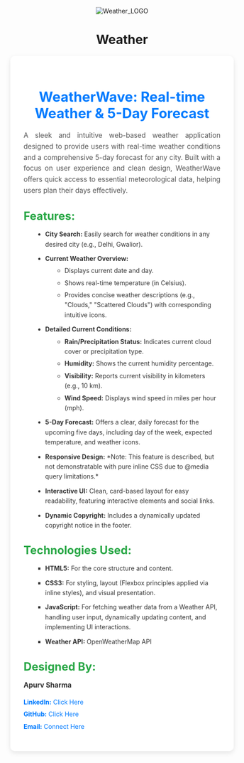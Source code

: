 <p align="center"><img src="![Animation - 1750780043023](https://github.com/user-attachments/assets/5818dd1a-8235-44c9-bda8-64f19a1f6738)
" alt="Weather_LOGO"></p>
<h1 align="center" id="title" style:="color: white; ">Weather</h1>


<div style="max-width: 800px; margin: 20px auto; padding: 30px; background-color: #ffffff;  border-radius: 10px; box-shadow: 0 4px 12px rgba(0, 0, 0, 0.1);">
<h1 style="color: #007bff; text-align: center; margin-bottom: 20px; font-size: 2.2em;">WeatherWave: Real-time Weather & 5-Day Forecast</h1> 
  <p style="font-size: 1.1em; line-height: 1.6; text-align: justify; margin-bottom: 25px; color: #555;">
          A sleek and intuitive web-based weather application designed to provide users with real-time weather conditions and a comprehensive 5-day forecast for any city. Built with a focus on user experience and clean design, WeatherWave offers quick access to essential meteorological data, helping users plan their days effectively.
        </p>

   <h2 style="color: #28a745; margin-top: 30px; margin-bottom: 15px; font-size: 1.8em;">Features:</h2>
        <ul style="list-style-type: disc; margin-left: 25px; margin-bottom: 25px; font-size: 1em; line-height: 1.6; color: #333;">
            <li style="margin-bottom: 10px;"><strong>City Search:</strong> Easily search for weather conditions in any desired city (e.g., Delhi, Gwalior).</li>
            <li style="margin-bottom: 10px;"><strong>Current Weather Overview:</strong>
                <ul style="list-style-type: circle; margin-left: 20px; margin-top: 5px;">
                    <li style="margin-bottom: 5px;">Displays current date and day.</li>
                    <li style="margin-bottom: 5px;">Shows real-time temperature (in Celsius).</li>
                    <li style="margin-bottom: 5px;">Provides concise weather descriptions (e.g., "Clouds," "Scattered Clouds") with corresponding intuitive icons.</li>
                </ul>
            </li>
            <li style="margin-bottom: 10px;"><strong>Detailed Current Conditions:</strong>
                <ul style="list-style-type: circle; margin-left: 20px; margin-top: 5px;">
                    <li style="margin-bottom: 5px;"><strong>Rain/Precipitation Status:</strong> Indicates current cloud cover or precipitation type.</li>
                    <li style="margin-bottom: 5px;"><strong>Humidity:</strong> Shows the current humidity percentage.</li>
                    <li style="margin-bottom: 5px;"><strong>Visibility:</strong> Reports current visibility in kilometers (e.g., 10 km).</li>
                    <li style="margin-bottom: 5px;"><strong>Wind Speed:</strong> Displays wind speed in miles per hour (mph).</li>
                </ul>
            </li>
            <li style="margin-bottom: 10px;"><strong>5-Day Forecast:</strong> Offers a clear, daily forecast for the upcoming five days, including day of the week, expected temperature, and weather icons.</li>
            <li style="margin-bottom: 10px;"><strong>Responsive Design:</strong> *Note: This feature is described, but not demonstratable with pure inline CSS due to @media query limitations.*</li>
            <li style="margin-bottom: 10px;"><strong>Interactive UI:</strong> Clean, card-based layout for easy readability, featuring interactive elements and social links.</li>
            <li style="margin-bottom: 10px;"><strong>Dynamic Copyright:</strong> Includes a dynamically updated copyright notice in the footer.</li>
        </ul>

  <h2 style="color: #28a745; margin-top: 30px; margin-bottom: 15px; font-size: 1.8em;">Technologies Used:</h2>
        <ul style="list-style-type: square; margin-left: 25px; margin-bottom: 25px; font-size: 1em; line-height: 1.6; color: #333;">
            <li style="margin-bottom: 10px;"><strong>HTML5:</strong> For the core structure and content.</li>
            <li style="margin-bottom: 10px;"><strong>CSS3:</strong> For styling, layout (Flexbox principles applied via inline styles), and visual presentation.</li>
            <li style="margin-bottom: 10px;"><strong>JavaScript:</strong> For fetching weather data from a Weather API, handling user input, dynamically updating content, and implementing UI interactions.</li>
            <li style="margin-bottom: 10px;"><strong>Weather API:</strong> OpenWeatherMap API</li>
        </ul>

   <h2 style="color: #28a745; margin-top: 30px; margin-bottom: 15px; font-size: 1.8em;">Designed By:</h2>
        <p style="font-size: 1.1em; line-height: 1.6; margin-bottom: 10px; color: #333;">
            <strong>Apurv Sharma</strong>
        </p>
        <ul style="list-style-type: none; margin-left: 0; padding-left: 0; font-size: 1em; line-height: 1.6; color: #333;">
            <li style="margin-bottom: 5px;"><strong style="color: #007bff;">LinkedIn:</strong> <a href="https://www.linkedin.com/in/apurv-sharma-in" style="color: #007bff; text-decoration: none;">Click Here </a></li>
            <li style="margin-bottom: 5px;"><strong style="color: #007bff;">GitHub:</strong> <a href="https://github.com/Apurv-sharma-in/" style="color: #007bff; text-decoration: none;">Click Here</a></li>
            <li style="margin-bottom: 5px;"><strong style="color: #007bff;">Email:</strong> <a href="mailto:apurvsharma.in@gmail.com?subject=Let%27s%20Connect&body=Hi%20Apurv%2C%0D%0A%0D%0AI%20would%20love%20to%20discuss%20further.%0D%0A%0D%0ABest%2C%0D%0A%5BYour%20Name%5D" style="color: #007bff; text-decoration: none;">Connect Here</a></li>
        </ul>

</div>
